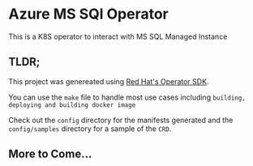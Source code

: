 # Azure MS SQl Operator

This is a K8S operator to interact with MS SQL Managed Instance

## TLDR;

This project was genereated using [Red Hat's Operator SDK](https://sdk.operatorframework.io/).

You can use the `make` file to handle most use cases including `building, deploying and building docker image`

Check out the `config` directory for the manifests generated and the `config/samples` directory for a sample of the `CRD`.

## More to Come...